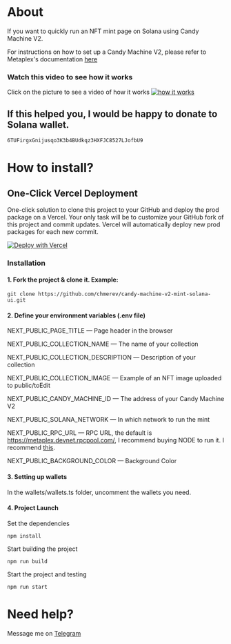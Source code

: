 # About

If you want to quickly run an NFT mint page on Solana using Candy Machine V2.

For instructions on how to set up a Candy Machine V2, please refer to Metaplex's documentation [here](https://docs.metaplex.com/candy-machine-v2/Introduction)

### Watch this video to see how it works

Click on the picture to see a video of how it works
[![how it works](https://i.ibb.co/Xz4PG6B/2022-05-02-01-53-26.png)](https://youtu.be/kfab_pcW34A)

## If this helped you, I would be happy to donate to Solana wallet.

`6TUFirgxGnijusqo3K3b4BUdkqz3HXFJC8527LJofbU9`

# How to install?

## One-Click Vercel Deployment

One-click solution to clone this project to your GitHub and deploy the prod package on a Vercel.
Your only task will be to customize your GitHub fork of this project and commit updates.
Vercel will automatically deploy new prod packages for each new commit.

[![Deploy with Vercel](https://vercel.com/button)](https://vercel.com/new/clone?repository-url=https%3A%2F%2Fgithub.com%2FFulgurus%2Fcandy-machine-v2-responsive-ui)

### Installation

#### 1. Fork the project & clone it. Example:

```
git clone https://github.com/chmerev/candy-machine-v2-mint-solana-ui.git
```

#### 2. Define your environment variables (.env file)

NEXT_PUBLIC_PAGE_TITLE — Page header in the browser

NEXT_PUBLIC_COLLECTION_NAME — The name of your collection

NEXT_PUBLIC_COLLECTION_DESCRIPTION — Description of your collection

NEXT_PUBLIC_COLLECTION_IMAGE — Example of an NFT image uploaded to public/toEdit

NEXT_PUBLIC_CANDY_MACHINE_ID — The address of your Candy Machine V2

NEXT_PUBLIC_SOLANA_NETWORK — In which network to run the mint

NEXT_PUBLIC_RPC_URL — RPC URL, the default is https://metaplex.devnet.rpcpool.com/, I recommend buying NODE to run it. I recommend [this](https://hackmd.io/@levicook/HJcDneEWF).

NEXT_PUBLIC_BACKGROUND_COLOR — Background Color

#### 3. Setting up wallets

In the wallets/wallets.ts folder, uncomment the wallets you need.

#### 4. Project Launch

Set the dependencies
```
npm install
```

Start building the project
```
npm run build
```

Start the project and testing
```
npm run start
```

# Need help?
Message me on [Telegram](https://t.me/a_chmerev)
